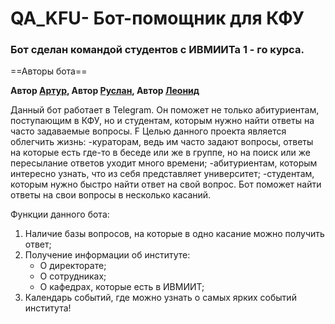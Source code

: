 # QA_KFU- Бот-помощник для КФУ

### Бот сделан командой студентов с ИВМИИТа 1 - го курса. 

==Авторы бота==

**Автор [Артур][1], Автор [Руслан][2], Автор [Леонид][3]**

[1]: https://t.me/ar_gin "Артур" 
[2]: https://t.me/auter1 "Руслан"
[3]: https://t.me/ROwaGO "Леня"


Данный бот работает в Telegram. Он поможет не только абитуриентам, поступающим в КФУ, но и студентам, которым нужно найти ответы на часто задаваемые вопросы.
F
Целью данного проекта является облегчить жизнь:
-кураторам, ведь им часто задают вопросы, ответы на которые есть где-то в беседе или же в группе, но на поиск или же пересылание ответов уходит много времени; 
-абитуриентам, которым интересно узнать, что из себя представляет университет; 
-студентам, которым нужно быстро найти ответ на свой вопрос. Бот поможет найти ответы на свои вопросы 
в несколько касаний.

Функции данного бота: 
1. Наличие базы вопросов, на которые в одно касание можно получить ответ; 
2. Получение информации об институте:
    + О директорате; 
    + О сотрудниках;
    + О кафедрах, которые есть в ИВМИИТ;
3. Календарь событий, где можно узнать о самых ярких событий института!
